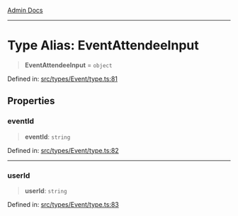 [Admin Docs](/)

***

# Type Alias: EventAttendeeInput

> **EventAttendeeInput** = `object`

Defined in: [src/types/Event/type.ts:81](https://github.com/PalisadoesFoundation/talawa-admin/blob/main/src/types/Event/type.ts#L81)

## Properties

### eventId

> **eventId**: `string`

Defined in: [src/types/Event/type.ts:82](https://github.com/PalisadoesFoundation/talawa-admin/blob/main/src/types/Event/type.ts#L82)

***

### userId

> **userId**: `string`

Defined in: [src/types/Event/type.ts:83](https://github.com/PalisadoesFoundation/talawa-admin/blob/main/src/types/Event/type.ts#L83)
